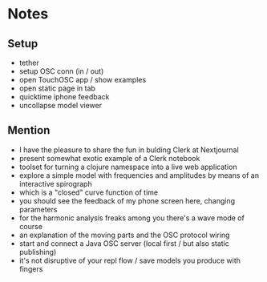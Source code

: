 # Notes
## Setup

- tether
- setup OSC conn (in / out)
- open TouchOSC app / show examples
- open static page in tab
- quicktime iphone feedback
- uncollapse model viewer 

## Mention
- I have the pleasure to share the fun in bulding Clerk at Nextjournal
- present somewhat exotic example of a Clerk notebook 
- toolset for turning a clojure namespace into a live web application
- explore a simple model with frequencies and amplitudes by means of an interactive spirograph
- which is a "closed" curve function of time
- you should see the feedback of my phone screen here, changing parameters
- for the harmonic analysis freaks among you there's a wave mode of course 
- an explanation of the moving parts and the OSC protocol wiring
- start and connect a Java OSC server (local first / but also static publishing)
- it's not disruptive of your repl flow / save models you produce with fingers
